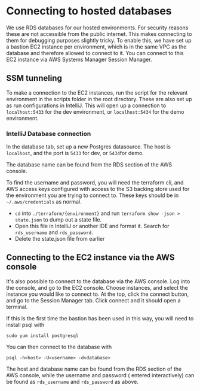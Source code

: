 # Connecting to hosted databases

We use RDS databases for our hosted environments. For security reasons these are not accessible from the public
internet. This makes connecting to them for debugging purposes slightly tricky. To enable this, we have set up a bastion
EC2 instance per environment, which is in the same VPC as the database and therefore allowed to connect to it. You can
connect to this EC2 instance via AWS Systems Manager Session Manager.

## SSM tunneling

To make a connection to the EC2 instances, run the script for the relevant environment in the scripts folder in the root
directory. These are also set up as run configurations in IntelliJ.
This will open up a connection to `localhost:5433` for the dev environment, or `localhost:5434` for the demo
environment.

### IntelliJ Database connection

In the database tab, set up a new Postgres datasource. The host is `localhost`, and the port is `5433` for dev,
or `5434`for demo.

The database name can be found from the RDS section of the AWS console.

To find the username and password, you will need the terraform cli, and AWS access keys configured with access to the S3
backing store used for the environment you are trying to connect to. These keys should be in `~/.aws/credentials` as
normal.

- `cd` into `./terraform/{environment}` and run `terraform show -json > state.json` to dump out a state file.
- Open this file in IntelliJ or another IDE and format it. Search for `rds_username` and `rds_password`.
- Delete the state.json file from earlier

## Connecting to the EC2 instance via the AWS console

It's also possible to connect to the database via the AWS console. Log into the console, and go to the EC2 console.
Choose instances, and select the instance you would like to connect to. At the top, click the connect button, and go to
the Session Manager tab. Click connect and it should open a terminal.

If this is the first time the bastion has been used in this way, you will need to install psql with

```shell
sudo yum install postgresql
```

You can then connect to the database with

```shell
psql -h<host> -U<username> -d<database>
```

The host and database name can be found from the RDS section of the AWS console, while the username and password (
entered interactively) can be found as `rds_username` and `rds_password` as above.
